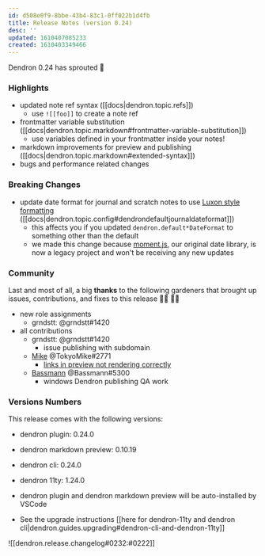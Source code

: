 ```yaml
---
id: d508e0f9-8bbe-43b4-83c1-0ff022b1d4fb
title: Release Notes (version 0.24)
desc: ''
updated: 1610407085233
created: 1610403349466
---
```


Dendron 0.24 has sprouted :seedling:

### Highlights
- updated note ref syntax ([[docs|dendron.topic.refs]])
  - use `![[foo]]` to create a note ref
- frontmatter variable substitution ([[docs|dendron.topic.markdown#frontmatter-variable-substitution]])
  - use variables defined in your frontmatter inside your notes!
- markdown improvements for preview and publishing ([[docs|dendron.topic.markdown#extended-syntax]])
- bugs and performance related changes

<!--
- build and preview site inside vscode  ([[docs|dendron.topic.commands#site-build]])
  - NOTE: mac and linux only. windows support coming soon!
### Deprecations
- [[dendron v1|dendron.topic.publishing]] publishing is now being deprecated
    - all users are encouraged to switch to [[Publishing V2 (Preview)|dendron.topic.publishingv2]]
    - support until end of January at which point we will be removing v1 related functionality 
    - this includes
        - [[Build Pod Command|dendron.topic.commands#build-pod]]
        - [[Publish Command|dendron.topic.commands#publish]]
        - [[buildSite CLI|dendron.pro.dendron-cli#buildsite]]
        - [[publishnotes CLI|dendron.pro.dendron-cli#publishnotes]]
-->

### Breaking Changes
- update date format for journal and scratch notes to use [Luxon style formatting](https://moment.github.io/luxon/docs/manual/formatting.html) ([[docs|dendron.topic.config#dendrondefaultjournaldateformat]])
  - this affects you if you updated `dendron.default*DateFormat` to something other than the default 
  - we made this change because [moment.js](https://momentjs.com/docs/#/-project-status/), our original date library, is now a legacy project and won't be receiving any new updates

### Community

Last and most of all, a big **thanks** to the following gardeners that brought up issues, contributions, and fixes to this release :man_farmer: :woman_farmer: 

- new role assignments
  - grndstt: @grndstt#1420 
- all contributions
  - grndstt: @grndstt#1420 
    - issue publishing with subdomain
  - [Mike](https://github.com/ms3056) @TokyoMike#2771 
    - [links in preview not rendering correctly](https://github.com/dendronhq/dendron/issues/442)
  - [Bassmann](https://github.com/Bassmann) @Bassmann#5300 
    - windows Dendron publishing QA work

### Versions Numbers
This release comes with the following versions:
- dendron plugin: 0.24.0
- dendron markdown preview: 0.10.19
- dendron cli: 0.24.0
- dendron 11ty: 1.24.0

- dendron plugin and dendron markdown preview will be auto-installed by VSCode
- See the upgrade instructions [[here for dendron-11ty and dendron cli|dendron.guides.upgrading#dendron-cli-and-dendron-11ty]]

![[dendron.release.changelog#0232:#0222]]